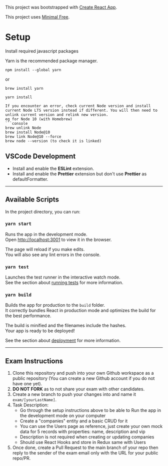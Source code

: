 This project was bootstrapped with [Create React App](https://github.com/facebook/create-react-app).

This project uses [Minimal Free](https://minimal-kit-react.vercel.app/dashboard/app).

# Setup

Install required javascript packages

Yarn is the recommended package manager.

```
npm install --global yarn
```

or

```
brew install yarn
```

```
yarn install
```

````
If you encounter an error, check current Node version and install current Node LTS version instead if different. You will then need to unlink current version and relink new version.
eg for Node 10 (with Homebrew)
```console
brew unlink Node
brew install Node@10
brew link Node@10 --force
brew node --version (to check it is linked)
````

## VSCode Development

- Install and enable the **ESLint** extension.
- Install and enable the **Prettier** extension but don't use **Prettier** as defaultFormatter.

---

## Available Scripts

In the project directory, you can run:

### `yarn start`

Runs the app in the development mode.<br />
Open [http://localhost:3001](http://localhost:3001) to view it in the browser.

The page will reload if you make edits.<br />
You will also see any lint errors in the console.

### `yarn test`

Launches the test runner in the interactive watch mode.<br />
See the section about [running tests](https://facebook.github.io/create-react-app/docs/running-tests) for more information.

### `yarn build`

Builds the app for production to the `build` folder.<br />
It correctly bundles React in production mode and optimizes the build for the best performance.

The build is minified and the filenames include the hashes.<br />
Your app is ready to be deployed!

See the section about [deployment](https://facebook.github.io/create-react-app/docs/deployment) for more information.

---

## Exam Instructions

1. Clone this repository and push into your own Github workspace as a public repository (You can create a new Github account if you do not have one yet).
2. **DO NOT FORK** as to not share your exam with other candidates.
3. Create a new branch to push your changes into and name it `exam/[yourLastName]`.
4. Task Description:
   - Go through the setup instructions above to be able to Run the app in the development mode on your computer
   - Create a "companies" entity and a basic CRUD for it
   - You can use the Users page as reference, just create your own mock data for 5 records with properties: name, description and vip
   - Description is not required when creating or updating companies
   - Should use React Hooks and store in Redux same with Users
5. Once done, create a Pull Request to the main branch of your repo then reply to the sender of the exam email only with the URL for your public repo/PR.
